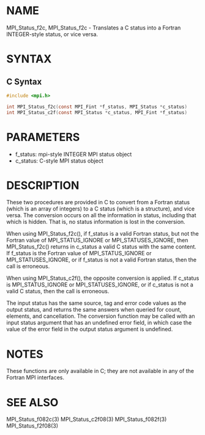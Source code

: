 # NAME

MPI_Status_f2c, MPI_Status_f2c - Translates a C status into a Fortran INTEGER-style status, or vice versa.

# SYNTAX

## C Syntax

```c
#include <mpi.h>

int MPI_Status_f2c(const MPI_Fint *f_status, MPI_Status *c_status)
int MPI_Status_c2f(const MPI_Status *c_status, MPI_Fint *f_status)
```


# PARAMETERS

* f_status: mpi-style INTEGER MPI status object
* c_status: C-style MPI status object

# DESCRIPTION

These two procedures are provided in C to convert from a Fortran
status (which is an array of integers) to a C status (which is a
structure), and vice versa. The conversion occurs on all the
information in status, including that which is hidden. That is,
no status information is lost in the conversion.

When using MPI_Status_f2c(), if f_status is a valid Fortran
status, but not the Fortran value of MPI_STATUS_IGNORE or
MPI_STATUSES_IGNORE, then MPI_Status_f2c() returns in c_status a
valid C status with the same content. If f_status is the Fortran
value of MPI_STATUS_IGNORE or MPI_STATUSES_IGNORE, or if
f_status is not a valid Fortran status, then the call is erroneous.

When using MPI_Status_c2f(), the opposite conversion is applied. If
c_status is MPI_STATUS_IGNORE or MPI_STATUSES_IGNORE, or if
c_status is not a valid C status, then the call is erroneous.

The input status has the same source, tag and error code values as the
output status, and returns the same answers when queried for count,
elements, and cancellation. The conversion function may be called with
an input status argument that has an undefined error field, in which
case the value of the error field in the output status argument is
undefined.

# NOTES

These functions are only available in C; they are not available in any
of the Fortran MPI interfaces.

# SEE ALSO

MPI_Status_f082c(3)
MPI_Status_c2f08(3)
MPI_Status_f082f(3)
MPI_Status_f2f08(3)
